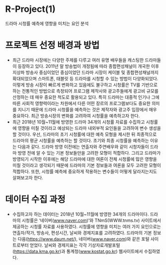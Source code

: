 # R-Project(1)
드라마 시청률 예측에 영향을 미치는 요인 분석

# 프로젝트 선정 배경과 방법
- 최근 드라마 시장에는 다양한 주제를 다루고 여러 유명 배우들을 캐스팅한 드라마들이 등장하고 있다. 2011년 말 방송법이 개정됨에 따라 종합편성채널이 개국한 이후 지상파 방송사 중심이었던 중심이었던 드라마 시장이 케이블 및 종합편성채널까지 확대되었으며 스마트폰, 태블릿 등 드라마를 시청할 수 있는 방법이 다양화되었다. 이렇게 방송 시장이 빠르게 변화하고 있음에도 불구하고 시청률은 TV를 기반으로 하는 전통적인 방법으로 측정되어 프로그램 제작사와 광고주들에게 광고비 규모를 산정하는 데 매우 중요한 척도로 활용되고 있다. 특히 드라마는 대중적 인기나 그에 따른 사회적 영향력이라는 차원에서 다른 어떤 장르의 프로그램보다도 중요한 의미를 지니기 때문에 드라마 시청률을 예측하는 것은 제작자와 광고주 입장에서 매우 중요하다. 최근 방송시장의 변화를 고려하여 시청률을 예측하고자 한다.
- 최근 2018년 10월~11월에 방영한 드라마 34개의 시청률 자료를 수집하고 시청률에 영향을 미칠 것이라고 예상되는 드라마 내외부적 요인들을 고려하여 변수 생성을 할 것이다. 우선, 드라마의 초기 시청률에 대한 예측 모형을 제시한 뒤 최종적으로 드라마의 평균 시청률을 예측하는 할 것이다. 초기와 최종 시청률을 예측하는 이유는 다음과 같다. 드라마 방영 이전에는 연출자와 주연배우와 같이 시청자들이 드라마 방영 전에 알 수 있는 기본 정보들만을 고려한 모형이 적합하다. 그리고 드라마가 방영되기 시작한 이후에는 해당 드라마에 대한 여론이 전체 시청률에 많은 영향을 미칠 것이라고 생각되기 때문에 드라마의 기본 정보들과 여론을 모두 고려한 모형이 적합하다. 또한, 시청률 예측에 중요하게 작용하는 변수들이 어떻게 달라지는지도 살펴보고자 한다.

# 데이터 수집 과정
- 수집하고자 하는 데이터는 2018년 10월~11월에 방영한 34개의 드라마이다. 드라마의 시청률은 ‘네이버(www.naver.com)’와 TNmS(WWW.tnms.tv) 사이트에서 제공하는 시청률 자료를 사용하였다. 시청률에 영향을 미치는 여러 가지 요인으로는 연출자/작가, 방송사, 편성시간, 날씨와 경제지표를 고려하였다. 드라마의 기본 정보는 다음(https://www.daum.net/), 네이버(www.naver.com)와 같은 포털 사이트로부터 얻었다. 날씨와 경제지표는 각각 기상자료개발포털(https://data.kma.go.kr)과 통계청(www.kostat.go.kr) 웹사이트에서 수집하였다.
